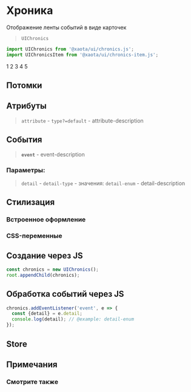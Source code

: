 # Хроника
Отображение ленты событий в виде карточек

> `UIChronics`

```javascript
import UIChronics from '@xaota/ui/chronics.js';
import UIChronicsItem from '@xaota/ui/chronics-item.js';
```

<ui-html>
  <ui-chronics>
    <ui-chronics-item>1</ui-chronics-item>
    <ui-chronics-item>2</ui-chronics-item>
    <ui-chronics-item>3</ui-chronics-item>
    <ui-chronics-item>4</ui-chronics-item>
    <ui-chronics-item>5</ui-chronics-item>
  </ui-chronics>
</ui-html>

## Потомки


## Атрибуты

> `attribute` - `type?=default` - attribute-description

## События

> __`event`__ - event-description

### Параметры:

> `detail` - `detail-type` - значения: `detail-enum` - detail-description

## Стилизация

### Встроенное оформление

### CSS-переменные

## Создание через JS

```javascript
const chronics = new UIChronics();
root.appendChild(chronics);
```

## Обработка событий через JS

```javascript
chronics.addEventListener('event', e => {
  const {detail} = e.detail;
  console.log(detail); // @example: detail-enum
});
```

## Store

## Примечания

### Смотрите также

